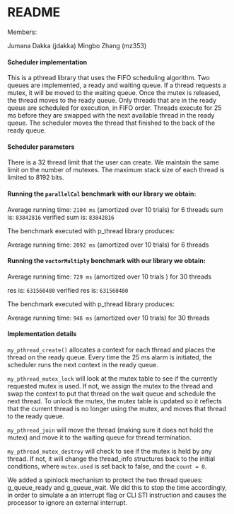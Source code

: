# README

Members: 

Jumana Dakka (jdakka)
Mingbo Zhang (mz353)

#### Scheduler implementation 

This is a pthread library that uses the FIFO scheduling algorithm. Two queues
are implemented, a ready and waiting queue. If a thread requests a mutex, it 
will be moved to the waiting queue. Once the mutex is released, the thread
moves to the ready queue. Only threads that are in the ready queue are 
scheduled for execution, in FIFO order. Threads execute for 25 ms before they 
are swapped with the next available thread in the ready queue. The scheduler 
moves the thread that finished to the back of the ready queue. 

#### Scheduler parameters 

There is a 32 thread limit that the user can create. We maintain the same limit 
on the number of mutexes. The maximum stack size of each thread is limited to 
8192 bits. 

#### Running the `parallelCal` benchmark with our library we obtain:

Average running time: `2104 ms` (amortized over 10 trials) for 6 threads
sum is: `83842816`
verified sum is: `83842816`

The benchmark executed with p_thread library produces:

Average running time: `2092 ms` (amortized over 10 trials) for 6 threads


#### Running the `vectorMultiply` benchmark with our library we obtain:

Average running time: `729 ms` (amortized over 10 trials ) for 30 threads

res is: `631560480`
verified res is: `631560480`

The benchmark executed with p_thread library produces:

Average running time: `946 ms` (amortized over 10 trials) for 30 threads


#### Implementation details

`my_pthread_create()` allocates a context for each thread and places the thread 
on the ready queue. Every time the 25 ms alarm is initiated, the scheduler runs
the next context in the ready queue. 

`my_pthread_mutex_lock` will look at the mutex table to see if the currently 
requested mutex is used. If not, we assign the mutex to the thread and 
swap the context to put that thread on the wait queue and schedule the next
thread. To unlock the mutex, the mutex table is updated so it reflects that 
the current thread is no longer using the mutex, and moves that thread to the 
ready queue. 

`my_pthread_join` will move the thread (making sure it does not hold the mutex) 
and move it to the waiting queue for thread termination. 

`my_pthread_mutex_destroy` will check to see if the mutex is held by any thread. 
If not, it will change the thread_info structures back to the initial conditions,
where `mutex.used` is set back to false, and the `count = 0`.  

We added a spinlock mechanism to protect the two thread queues: g_queue_ready and 
g_queue_wait. We did this to stop the time accordingly, in order to simulate a
an interrupt flag or CLI STI instruction and causes the processor to ignore 
an external interrupt. 




